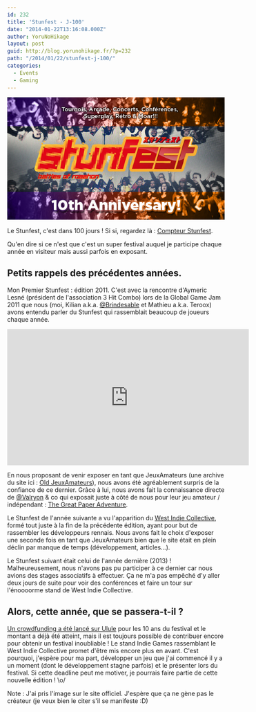 ```yaml
---
id: 232
title: 'Stunfest - J-100'
date: "2014-01-22T13:16:08.000Z"
author: YoruNoHikage
layout: post
guid: http://blog.yorunohikage.fr/?p=232
path: "/2014/01/22/stunfest-j-100/"
categories:
  - Events
  - Gaming
---
```

![Stunfest 10th anniversary](bandeau.jpg)

Le Stunfest, c'est dans 100 jours ! Si si, regardez là : [Compteur Stunfest](http://stunfest.yorunohikage.fr "Un super compteur avec une super musique !").

Qu'en dire si ce n'est que c'est un super festival auquel je participe chaque année en visiteur mais aussi parfois en exposant.

## Petits rappels des précédentes années.

Mon Premier Stunfest : édition 2011. C'est avec la rencontre d'Aymeric Lesné (président de l'association 3 Hit Combo) lors de la Global Game Jam 2011 que nous (moi, Kilian a.k.a. [@Brindesable](http://twitter.com/Brindesable "Twitter de Brindesable") et Mathieu a.k.a. Teroox) avons entendu parler du Stunfest qui rassemblait beaucoup de joueurs chaque année.

<iframe style="margin: auto; display: block;" width="560" height="315" src="https://www.dailymotion.com/embed/video/xgtwox" frameborder="0" allowfullscreen></iframe>

En nous proposant de venir exposer en tant que JeuxAmateurs (une archive du site ici : [Old JeuxAmateurs](http://old.jeuxamateurs.fr "Archive de JeuxAmateurs")), nous avons été agréablement surpris de la confiance de ce dernier. Grâce à lui, nous avons fait la connaissance directe de [@Valryon](http://twitter.com/Valryon "Twitter de Valryon") & co qui exposait juste à côté de nous pour leur jeu amateur / indépendant : [The Great Paper Adventure](http://thegreatpaperadventure.com "The Great Paper Adventure, un Great jeu !").

Le Stunfest de l'année suivante a vu l'apparition du [West Indie Collective](http://westindiecollective.org "West Indie Collective - Collectif de devs indés"), formé tout juste à la fin de la précédente édition, ayant pour but de rassembler les développeurs rennais. Nous avons fait le choix d'exposer une seconde fois en tant que JeuxAmateurs bien que le site était en plein déclin par manque de temps (développement, articles...).

Le Stunfest suivant était celui de l'année dernière (2013) ! Malheureusement, nous n'avons pas pu participer à ce dernier car nous avions des stages associatifs à effectuer. Ça ne m'a pas empêché d'y aller deux jours de suite pour voir des conférences et faire un tour sur l'énoooorme stand de West Indie Collective.

## Alors, cette année, que se passera-t-il ?

[Un crowdfunding a été lancé sur Ulule](http://fr.ulule.com/stunfest-2014/ "Crowdfunding Stunfest 2014") pour les 10 ans du festival et le montant a déjà été atteint, mais il est toujours possible de contribuer encore pour obtenir un festival inoubliable ! Le stand Indie Games rassemblant le West Indie Collective promet d'être mis encore plus en avant. C'est pourquoi, j'espère pour ma part, développer un jeu que j'ai commencé il y a un moment (dont le développement stagne parfois) et le présenter lors du festival. Si cette deadline peut me motiver, je pourrais faire partie de cette nouvelle édition ! \o/

Note : J'ai pris l'image sur le site officiel. J'espère que ça ne gène pas le créateur (je veux bien le citer s'il se manifeste :D)
